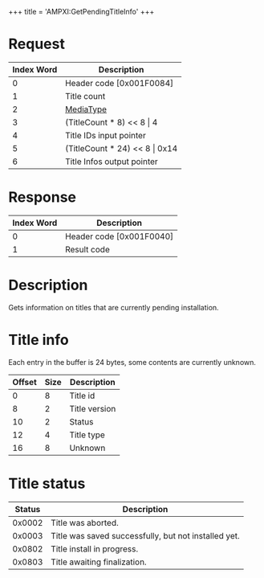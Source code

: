 +++
title = 'AMPXI:GetPendingTitleInfo'
+++

# Request

| Index Word | Description                                           |
|------------|-------------------------------------------------------|
| 0          | Header code \[0x001F0084\]                            |
| 1          | Title count                                           |
| 2          | [MediaType](Filesystem_services#mediatype "wikilink") |
| 3          | (TitleCount \* 8) \<\< 8 \| 4                         |
| 4          | Title IDs input pointer                               |
| 5          | (TitleCount \* 24) \<\< 8 \| 0x14                     |
| 6          | Title Infos output pointer                            |

# Response

| Index Word | Description                |
|------------|----------------------------|
| 0          | Header code \[0x001F0040\] |
| 1          | Result code                |

# Description

Gets information on titles that are currently pending installation.

# Title info

Each entry in the buffer is 24 bytes, some contents are currently
unknown.

| Offset | Size | Description   |
|--------|------|---------------|
| 0      | 8    | Title id      |
| 8      | 2    | Title version |
| 10     | 2    | Status        |
| 12     | 4    | Title type    |
| 16     | 8    | Unknown       |

# Title status

| Status | Description                                          |
|--------|------------------------------------------------------|
| 0x0002 | Title was aborted.                                   |
| 0x0003 | Title was saved successfully, but not installed yet. |
| 0x0802 | Title install in progress.                           |
| 0x0803 | Title awaiting finalization.                         |
